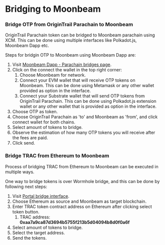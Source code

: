 # Bridging to Moonbeam

### Bridge OTP from OriginTrail Parachain to Moonbeam

OriginTrail Parachain token can be bridged to Moonbeam parachain using XCM. This can be done using multiple interfaces like Polkadot.js, Moonbeam Dapp etc.

Steps for bridgin OTP to Moonbeam using Moonbeam Dapp are:

1. Visit [Moonbeam Dapp - Parachain bridges page](https://apps.moonbeam.network/moonbeam/xcm).
2. Click on the connect the wallet in the top right corner:
   1. Choose Moonbeam for network.
   2. Connect your EVM wallet that will receive OTP tokens on Moonbeam. This can be done using Metamask or any other wallet provided as option in the interface.
   3. Connect your Substrate wallet that will send OTP tokens from OriginTrail Parachain. This can be done using Polkadot.js extension wallet or any other wallet that is provided as option in the interface.
3. Choose OTP as token.
4. Choose OriginTrail Parachain as 'to' and Moonbeam as 'from', and click connect wallet for both chains.
5. Select amount of tokens to bridge.&#x20;
6. Observe the estimation of how many OTP tokens you will receive after the fees are paid.
7. Click send.

### Bridge TRAC from Ethereum to Moonbeam

Process of bridging TRAC from Ethereum to Moonbeam can be executed in multiple ways.&#x20;

One way to bridge tokens is over Wormhole bridge, and this can be done by following next steps:

1. Visit [Portal bridge interface](https://www.portalbridge.com/).
2. Choose Ethereum as source and Moonbeam as target blockchain.
3. Enter TRAC token contract address on Ethereum after clicking select token button.
   1. TRAC address: **0xaa7a9ca87d3694b5755f213b5d04094b8d0f0a6f**
4. Select amount of tokens to bridge.
5. Select the target address.
6. Send the tokens.
